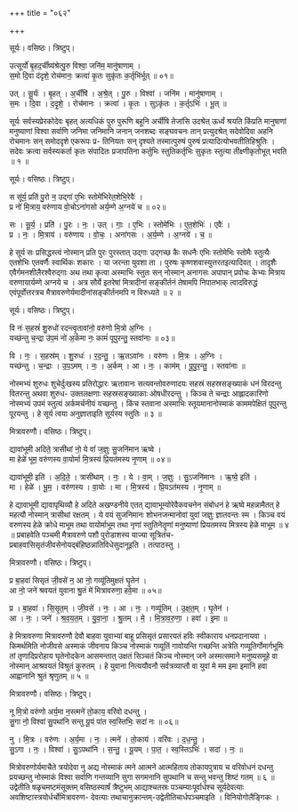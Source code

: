+++
title = "०६२"

+++


सूर्यः। वसिष्ठः। त्रिष्टुप्।

उत्सूर्यो॑ बृ॒हद॒र्चींष्य॑श्रेत्पु॒रु विश्वा॒ जनि॑म॒ मानु॑षाणाम् ।  
स॒मो दि॒वा द॑दृशे॒ रोच॑मानः॒ क्रत्वा॑ कृ॒तः सुकृ॑तः क॒र्तृभि॑र्भूत् ॥ ०१॥

उत् । सू॒र्यः॑ । बृ॒हत् । अ॒र्चींषि॑ । अ॒श्रे॒त् । पु॒रु । विश्वा॑ । जनि॑म । मानु॑षाणाम् ।  
स॒मः । दि॒वा । द॒दृ॒शे॒ । रोच॑मानः । क्रत्वा॑ । कृ॒तः । सुऽकृ॑तः । क॒र्तृऽभिः॑ । भू॒त् ॥

सूर्यः सर्वस्यप्रेरकोदेवः बृहत् अत्यधिकं पुरु पुरूणि बहूनि अर्चींषि तेजांसि उदश्रेत् ऊर्ध्वं श्रयति किंप्रति मानुषाणां मनुष्याणां विश्वा सर्वाणि जनिमा जनिमानि जनान् जनशब्दः सङ्घवचनः तान् प्रत्युदश्रेत् सदेवोदिवा अहनि रोचमानः सन् समोददृशे एकरूपः प्र- तिनियतः सन् दृश्यते तस्मात्पुरुषं पुरुषं प्रत्यादित्योभवतीतिहिश्रुतिः । सदेवः क्रत्वा सर्वस्यकर्ता कृतः संपादितः प्रजापतिना कर्तुभिः स्तुतिकर्तृभिः सुकृतः स्तुत्या तीक्ष्णीकृतोभूत् भवति ॥ १ ॥

सूर्यः। वसिष्ठः। त्रिष्टुप्।

स सू॑र्य॒ प्रति॑ पु॒रो न॒ उद्गा॑ ए॒भिः स्तोमे॑भिरेत॒शेभि॒रेवैः॑ ।  
प्र नो॑ मि॒त्राय॒ वरु॑णाय वो॒चोऽना॑गसो अर्य॒म्णे अ॒ग्नये॑ च ॥ ०२॥

सः । सू॒र्य॒ । प्रति॑ । पु॒रः । नः॒ । उत् । गाः॒ । ए॒भिः । स्तोमे॑भिः । ए॒त॒शेभिः॑ । एवैः॑ ।  
प्र । नः॒ । मि॒त्राय॑ । वरु॑णाय । वो॒चः॒ । अना॑गसः । अ॒र्य॒म्णे । अ॒ग्नये॑ । च॒ ॥

हे सूर्य सः प्रसिद्धस्त्वं नोस्मान् प्रति पुरः पुरस्तात् उद्गाः उद्गच्छ कैः सधनैः एभिः स्तोमेभिः स्तोमैः स्तुत्यैः एतशेभिः एतवर्णैः स्वार्थिकः शकारः । या जरन्ता युवशा ता । पुरुषः कृष्णशवास्युत्तरतइत्यादिवत् । तादृशैः एवैर्गमनशीलैरश्वैरुद्गाः अथ तथा कृत्वा अस्माभिः स्तुतः सन् नोस्मान् अनागसः अपापान् प्रवोचः केभ्यः मित्राय वरुणायार्यम्णे अग्नये च । अत्र सौर्ये इतरेषां मित्रादीनां सङ्कीर्तनं तेषामपि निपातभाक् त्वादविरुद्धं एवंपूर्वोत्तरत्रच मैत्रावरुणेर्यमादीनांसङ्कीर्तनमपि न विरुध्यते ॥ २ ॥

सूर्यः। वसिष्ठः। त्रिष्टुप्।

वि नः॑ स॒हस्रं॑ शु॒रुधो॑ रदन्त्वृ॒तावा॑नो॒ वरु॑णो मि॒त्रो अ॒ग्निः ।  
यच्छ॑न्तु च॒न्द्रा उ॑प॒मं नो॑ अ॒र्कमा नः॒ कामं॑ पूपुरन्तु॒ स्तवा॑नाः ॥ ०३॥

वि । नः॒ । स॒हस्र॑म् । शु॒रुधः॑ । र॒द॒न्तु॒ । ऋ॒तऽवा॑नः । वरु॑णः । मि॒त्रः । अ॒ग्निः ।  
यच्छ॑न्तु । च॒न्द्राः । उ॒प॒ऽमम् । नः॒ । अ॒र्कम् । आ । नः॒ । काम॑म् । पू॒पु॒र॒न्तु॒ । स्तवा॑नाः ॥

नोस्मभ्यं शुरुधः शुचेर्दुःखस्य प्रतिरोद्धारः ऋतावानः सत्यवन्तोवरुणादयः सहस्रं सहस्रसङ्ख्याकं धनं विरदन्तु वितरन्तु अथवा शुरुध- उक्तलक्षणाः सहस्रसङ्ख्याकाः ओषधीरदन्तु । किञ्च ते चन्द्राः आह्लादकारिणो नोस्मभ्यं उपमं स्तुत्यं अर्कमर्चनीयं यच्छन्तु । किंच स्तवाना अस्माभिः स्तूयमानानोस्माकं काममपेक्षितं पूपुरन्तु पूरयन्तु । हे सूर्य त्वया अनुज्ञाताइति सूर्यस्य स्तुतिः ॥ ३ ॥

मित्रावरुणौ। वसिष्ठः। त्रिष्टुप्।

द्यावा॑भूमी अदिते॒ त्रासी॑थां नो॒ ये वां॑ ज॒ज्ञुः सु॒जनि॑मान ऋष्वे ।  
मा हेळे॑ भूम॒ वरु॑णस्य वा॒योर्मा मि॒त्रस्य॑ प्रि॒यत॑मस्य नृ॒णाम् ॥ ०४॥

द्यावा॑भूमी॒ इति॑ । अ॒दि॒ते॒ । त्रासी॑थाम् । नः॒ । ये । वा॒म् । ज॒ज्ञुः । सु॒ऽजनि॑मानः । ऋ॒ष्वे॒ इति॑ ।  
मा । हेळे॑ । भू॒म॒ । वरु॑णस्य । वा॒योः । मा । मि॒त्रस्य॑ । प्रि॒यऽत॑मस्य । नृ॒णाम् ॥

हे द्यावाभूमी द्यावापृथिव्यौ हे अदिते अखण्डनीये एतत् द्यावाभूम्योरेवैकवचनेन संबोधनं हे ऋष्वे महन्नामैतत् हे महत्यौ नोस्मान् त्रासीथां रक्षतम् । ये वयं सुजनिमानः शोभनजन्मानोवां युवां जज्ञुः ज्ञातवन्तः स्म । किञ्च वयं वरुणस्य हेळे क्रोधे माभूम तथा वायोर्माभूम तथा नृणां स्तुतिनेतॄणां मनुष्याणां प्रियतमस्य मित्रस्य हेळे माभूम ॥ ४ ॥ प्रबाहवेति पञ्चमी मैत्रावरुणे पशौ पुरोडाशस्य याज्या सूत्रितंच-प्रबाहवासिसृतंजीवसेनोयद्बंहिष्ठन्नातिविधेसुदानूइति । तत्पाठस्तु ।

मित्रावरुणौ। वसिष्ठः। त्रिष्टुप्।

प्र बा॒हवा॑ सिसृतं जी॒वसे॑ न॒ आ नो॒ गव्यू॑तिमुक्षतं घृ॒तेन॑ ।  
आ नो॒ जने॑ श्रवयतं युवाना श्रु॒तं मे॑ मित्रावरुणा॒ हवे॒मा ॥ ०५॥

प्र । बा॒हवा॑ । सि॒सृ॒त॒म् । जी॒वसे॑ । नः॒ । आ । नः॒ । गव्यू॑तिम् । उ॒क्ष॒त॒म् । घृ॒तेन॑ ।  
आ । नः॒ । जने॑ । श्र॒व॒य॒त॒म् । यु॒वा॒ना॒ । श्रु॒तम् । मे॒ । मि॒त्रा॒व॒रु॒णा॒ । हवा॑ । इ॒मा ॥

हे मित्रावरुणा मित्रावरुणौ देवौ बाहवा युवाभ्यां बाहू प्रसिसृतं प्रसारयतं हविः स्वीकाराय धनप्रदानायवा । किमर्थमिति नोजीवसे अस्माकं जीवनाय किञ्च नोस्माकं गव्यूतिं गावोयन्ति गच्छन्ति अत्रेति गव्यूतिर्गोमार्गभूमिः तां तृणादिप्ररोहाय घृतेनोदकेन आसमन्तात् उक्षतं सिञ्चतं किञ्च नोस्मान् जने अस्मत्समाने मनुष्यसमूहे वा नोस्मान् आश्रवयतं विश्रुतं कुरुतम् । हे युवाना नित्ययौवनौ सर्वत्रव्याप्तौ वा युवां मे मम इमा इमानि हवा आह्वानानि श्रुतं श्रृणुतम् ॥ ५ ॥

मित्रावरुणौ। वसिष्ठः। त्रिष्टुप्।

नू मि॒त्रो वरु॑णो अर्य॒मा न॒स्त्मने॑ तो॒काय॒ वरि॑वो दधन्तु ।  
सु॒गा नो॒ विश्वा॑ सु॒पथा॑नि सन्तु यू॒यं पा॑त स्व॒स्तिभिः॒ सदा॑ नः ॥ ०६॥

नु । मि॒त्रः । वरु॑णः । अ॒र्य॒मा । नः॒ । त्मने॑ । तो॒काय॑ । वरि॑वः । द॒ध॒न्तु॒ ।  
सु॒ऽगा । नः॒ । विश्वा॑ । सु॒ऽपथा॑नि । स॒न्तु॒ । यू॒यम् । पा॒त॒ । स्व॒स्तिऽभिः॑ । सदा॑ । नः॒ ॥

मित्रोवरुणोर्यमाचैते त्रयोदेवा नु अद्य नोस्माकं त्मने आत्मने आत्महिताय तोकायपुत्राय च वरिवोधनं दधन्तु प्रयच्छन्तु नोस्माकं विश्वा सर्वाणि गन्तव्यानि सुगा सगमनानि सुपथानि च सन्तु भवन्तु शिष्टं गतम् ॥ ६ ॥उद्वेतीति षळृचमष्टमंसूक्तम् वसिष्ठस्यार्षं त्रैष्टुभम् आद्याश्चतस्रः पञ्चम्याःपूर्वार्धश्च सूर्यदेवत्याः अवशिष्टास्त्रयोर्धर्चोमित्रावरुण- देवत्याः तथाचानुक्रान्तम्-उद्वेतीतिचार्धपञ्चमाइति । विनियोगोलैङ्गिकः ।